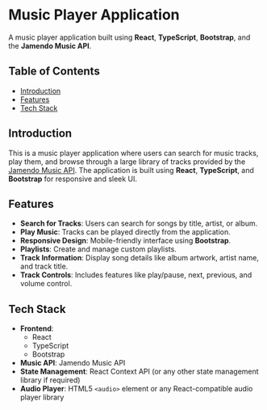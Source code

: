 # Music Player Application

A music player application built using **React**, **TypeScript**, **Bootstrap**, and the **Jamendo Music API**.

## Table of Contents

- [Introduction](#introduction)
- [Features](#features)
- [Tech Stack](#tech-stack)


## Introduction

This is a music player application where users can search for music tracks, play them, and browse through a large library of tracks provided by the [Jamendo Music API](https://www.jamendo.com/start). The application is built using **React**, **TypeScript**, and **Bootstrap** for responsive and sleek UI.

## Features

- **Search for Tracks**: Users can search for songs by title, artist, or album.
- **Play Music**: Tracks can be played directly from the application.
- **Responsive Design**: Mobile-friendly interface using **Bootstrap**.
- **Playlists**: Create and manage custom playlists.
- **Track Information**: Display song details like album artwork, artist name, and track title.
- **Track Controls**: Includes features like play/pause, next, previous, and volume control.

## Tech Stack

- **Frontend**: 
  - React
  - TypeScript
  - Bootstrap
- **Music API**: Jamendo Music API
- **State Management**: React Context API (or any other state management library if required)
- **Audio Player**: HTML5 `<audio>` element or any React-compatible audio player library
